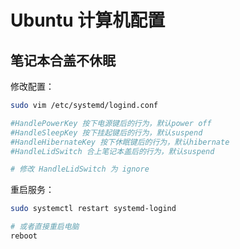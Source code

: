 # Ubuntu 计算机配置

## 笔记本合盖不休眠

修改配置：

```bash
sudo vim /etc/systemd/logind.conf

#HandlePowerKey 按下电源键后的行为，默认power off
#HandleSleepKey 按下挂起键后的行为，默认suspend
#HandleHibernateKey 按下休眠键后的行为，默认hibernate
#HandleLidSwitch 合上笔记本盖后的行为，默认suspend

# 修改 HandleLidSwitch 为 ignore
```

重启服务：

```bash
sudo systemctl restart systemd-logind

# 或者直接重启电脑
reboot
```

